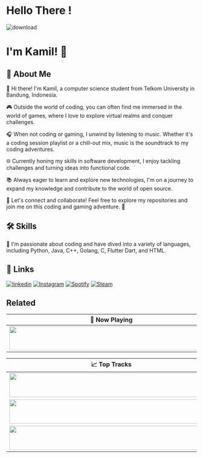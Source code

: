 
# Hello There <coders/>!
![download](https://github.com/Bodan07/Bodan07/assets/88619392/3ebb5d22-0aa8-45ac-97f5-9f1e1a40923a)




#  I'm Kamil! 👋


## 🚀 About Me
👋 Hi there! I'm Kamil, a computer science student from Telkom University in Bandung, Indonesia.

🎮 Outside the world of coding, you can often find me immersed in the world of games, where I love to explore virtual realms and conquer challenges.

🎧 When not coding or gaming, I unwind by listening to music. Whether it's a coding session playlist or a chill-out mix, music is the soundtrack to my coding adventures.

🌐 Currently honing my skills in software development, I enjoy tackling challenges and turning ideas into functional code.

📚 Always eager to learn and explore new technologies, I'm on a journey to expand my knowledge and contribute to the world of open source.

🔧 Let's connect and collaborate! Feel free to explore my repositories and join me on this coding and gaming adventure. 🚀

## 🛠 Skills

🚀 I'm passionate about coding and have dived into a variety of languages, including Python, Java, C++, Golang, C, Flutter Dart, and HTML.


## 🔗 Links
[![linkedin](https://img.shields.io/badge/linkedin-0A66C2?style=for-the-badge&logo=linkedin&logoColor=white)](https://www.linkedin.com/in/muhammad-najmi-kamil-a1b233232/)
[![Instagram](https://img.shields.io/badge/instagram-E4405F?style=for-the-badge&logo=instagram&logoColor=white)](https://www.instagram.com/najmikml_/)
[![Spotify](https://img.shields.io/badge/spotify-1ED760?style=for-the-badge&logo=spotify&logoColor=white)](https://open.spotify.com/user/aqofyi8vsxth4ia8i8rvijdp3)
[![Steam](https://img.shields.io/badge/steam-000000?style=for-the-badge&logo=steam&logoColor=white)](https://steamcommunity.com/id/kdknyokkmhnhnn/)

## Related
| 🎵 Now Playing                                                                                                                    |
| ------------------------------------------------------------------------------------------------------------------------------ |
| <a href="https://status.nmoo.dev/now-playing?open"><img src="https://status.nmoo.dev/now-playing" width="540" height="64"></a> |


<table>
  <thead>
    <tr>
      <th>📈 Top Tracks</th>
    </tr>
  </thead>
  <tbody>
    <tr>
      <td><a href="https://open.spotify.com/track/6zvqq50PL7io0rprbkrYc9"><img src="https://status.nmoo.dev/top-tracks?i=1](https://i.scdn.co/image/ab67616d00001e0253f6fa0d2589c6a7174f4b81)" width="540" height="64"></a></td>
    </tr>
    <tr></tr> <!-- hide gray row -->
    <tr>
      <td><a href="https://status.nmoo.dev/top-tracks?i=2&open"><img src="https://status.nmoo.dev/top-tracks?i=2" width="540" height="64"></a></td>
    </tr>
    <tr></tr> <!-- hide gray row -->
    <tr>
      <td><a href="https://status.nmoo.dev/top-tracks?i=3&open"><img src="https://status.nmoo.dev/top-tracks?i=3" width="540" height="64"></a></td>
    </tr>
  </tbody>
</table>
